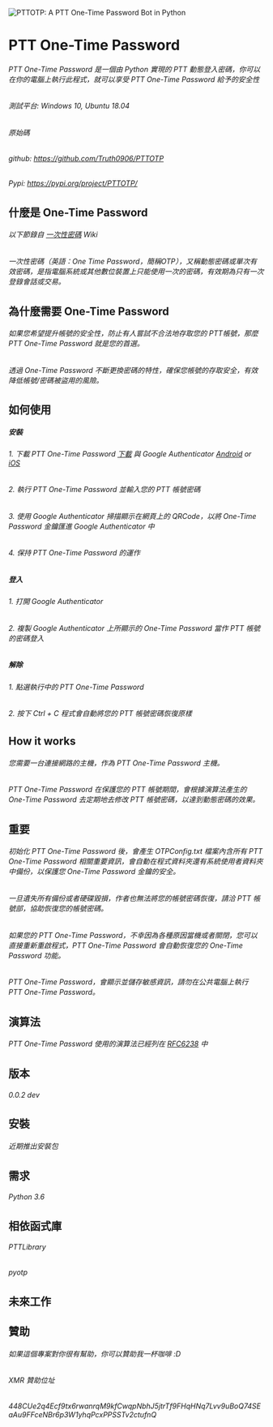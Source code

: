 ![PTTOTP: A PTT One-Time Password Bot in Python](https://i.imgur.com/zFxDCU7.png)
# PTT One-Time Password

###### PTT One-Time Password 是一個由 Python 實現的 PTT 動態登入密碼，你可以在你的電腦上執行此程式，就可以享受 PTT One-Time Password 給予的安全性
###### 
###### 測試平台: Windows 10, Ubuntu 18.04
###### 原始碼
###### github: https://github.com/Truth0906/PTTOTP
###### Pypi: https://pypi.org/project/PTTOTP/

什麼是 One-Time Password
-------------------
###### 以下節錄自 [一次性密碼](https://zh.wikipedia.org/wiki/%E4%B8%80%E6%AC%A1%E6%80%A7%E5%AF%86%E7%A2%BC) Wiki
###### 一次性密碼（英語：One Time Password，簡稱OTP），又稱動態密碼或單次有效密碼，是指電腦系統或其他數位裝置上只能使用一次的密碼，有效期為只有一次登錄會話或交易。

為什麼需要 One-Time Password
-------------------
###### 如果您希望提升帳號的安全性，防止有人嘗試不合法地存取您的 PTT帳號，那麼 PTT One-Time Password 就是您的首選。
###### 透過 One-Time Password 不斷更換密碼的特性，確保您帳號的存取安全，有效降低帳號/密碼被盜用的風險。

如何使用
-------------------
##### 安裝
###### 1. 下載 PTT One-Time Password [下載](https://github.com/Truth0906/PTTOTP/releases) 與 Google Authenticator [Android](https://play.google.com/store/apps/details?id=com.google.android.apps.authenticator2&hl=zh_TW) or [iOS](https://itunes.apple.com/tw/app/google-authenticator/id388497605?mt=8)
###### 2. 執行 PTT One-Time Password 並輸入您的 PTT 帳號密碼
###### 3. 使用 Google Authenticator 掃描顯示在網頁上的 QRCode，以將 One-Time Password 金鑰匯進 Google Authenticator 中
###### 4. 保持 PTT One-Time Password 的運作
##### 登入
###### 1. 打開 Google Authenticator
###### 2. 複製 Google Authenticator 上所顯示的 One-Time Password 當作 PTT 帳號的密碼登入
##### 解除
###### 1. 點選執行中的 PTT One-Time Password
###### 2. 按下 Ctrl + C 程式會自動將您的 PTT 帳號密碼恢復原樣

How it works
-------------------
###### 您需要一台連接網路的主機，作為 PTT One-Time Password 主機。
###### PTT One-Time Password 在保護您的 PTT 帳號期間，會根據演算法產生的 One-Time Password 去定期地去修改 PTT 帳號密碼，以達到動態密碼的效果。

重要
-------------------
###### 初始化 PTT One-Time Password 後，會產生 OTPConfig.txt 檔案內含所有 PTT One-Time Password 相關重要資訊，會自動在程式資料夾還有系統使用者資料夾中備份，以保護您 One-Time Password 金鑰的安全。
###### 一旦遺失所有備份或者硬碟毀損，作者也無法將您的帳號密碼恢復，請洽 PTT 帳號部，協助恢復您的帳號密碼。
###### 如果您的 PTT One-Time Password，不幸因為各種原因當機或者關閉，您可以直接重新重啟程式，PTT One-Time Password 會自動恢復您的 One-Time Password 功能。
###### PTT One-Time Password，會顯示並儲存敏感資訊，請勿在公共電腦上執行 PTT One-Time Password。

演算法
-------------------
###### PTT One-Time Password 使用的演算法已經列在 [RFC6238](https://tools.ietf.org/html/rfc6238) 中

版本
-------------------
###### 0.0.2 dev

安裝
-------------------
###### 近期推出安裝包

需求
-------------------
###### Python 3.6

相依函式庫
-------------------
###### PTTLibrary
###### pyotp

未來工作
-------------------

贊助
-------------------
###### 如果這個專案對你很有幫助，你可以贊助我一杯咖啡 :D
###### XMR 贊助位址
###### 448CUe2q4Ecf9tx6rwanrqM9kfCwqpNbhJ5jtrTf9FHqHNq7Lvv9uBoQ74SEaAu9FFceNBr6p3W1yhqPcxPPSSTv2ctufnQ
